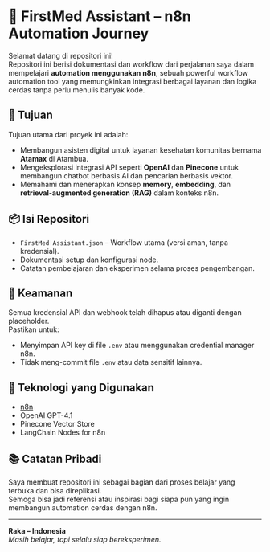 # 🚀 FirstMed Assistant – n8n Automation Journey

Selamat datang di repositori ini!  
Repositori ini berisi dokumentasi dan workflow dari perjalanan saya dalam mempelajari **automation menggunakan n8n**, sebuah powerful workflow automation tool yang memungkinkan integrasi berbagai layanan dan logika cerdas tanpa perlu menulis banyak kode.

## 🎯 Tujuan
Tujuan utama dari proyek ini adalah:
- Membangun asisten digital untuk layanan kesehatan komunitas bernama **Atamax** di Atambua.
- Mengeksplorasi integrasi API seperti **OpenAI** dan **Pinecone** untuk membangun chatbot berbasis AI dan pencarian berbasis vektor.
- Memahami dan menerapkan konsep **memory**, **embedding**, dan **retrieval-augmented generation (RAG)** dalam konteks n8n.

## 📦 Isi Repositori
- `FirstMed Assistant.json` – Workflow utama (versi aman, tanpa kredensial).
- Dokumentasi setup dan konfigurasi node.
- Catatan pembelajaran dan eksperimen selama proses pengembangan.

## 🔐 Keamanan
Semua kredensial API dan webhook telah dihapus atau diganti dengan placeholder.  
Pastikan untuk:
- Menyimpan API key di file `.env` atau menggunakan credential manager n8n.
- Tidak meng-commit file `.env` atau data sensitif lainnya.

## 🧠 Teknologi yang Digunakan
- [n8n](https://n8n.io/)
- OpenAI GPT-4.1
- Pinecone Vector Store
- LangChain Nodes for n8n

## 📚 Catatan Pribadi
Saya membuat repositori ini sebagai bagian dari proses belajar yang terbuka dan bisa direplikasi.  
Semoga bisa jadi referensi atau inspirasi bagi siapa pun yang ingin membangun automation cerdas dengan n8n.

---

**Raka – Indonesia**  
_Masih belajar, tapi selalu siap bereksperimen._
